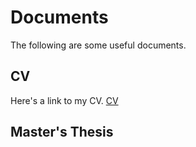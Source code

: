# Documents
The following are some useful documents. 
## CV
 Here's a link to my CV. 
 [CV](Abhinav_G_CV_Official.pdf)
 
 ## Master's Thesis
 
